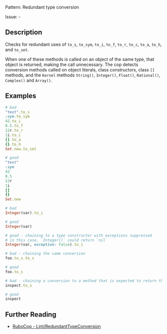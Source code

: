 Pattern: Redundant type conversion

Issue: -

## Description

Checks for redundant uses of `to_s`, `to_sym`, `to_i`, `to_f`, `to_r`, `to_c`,
`to_a`, `to_h`, and `to_set`.

When one of these methods is called on an object of the same type, that object
is returned, making the call unnecessary. The cop detects conversion methods called
on object literals, class constructors, class `[]` methods, and the `Kernel` methods
`String()`, `Integer()`, `Float()`, `Rational()`, `Complex()` and `Array()`.

## Examples

```ruby
# bad
"text".to_s
:sym.to_sym
42.to_i
8.5.to_f
12r.to_r
1i.to_c
[].to_a
{}.to_h
Set.new.to_set

# good
"text"
:sym
42
8.5
12r
1i
[]
{}
Set.new

# bad
Integer(var).to_i

# good
Integer(var)

# good - chaining to a type constructor with exceptions suppressed
# in this case, `Integer()` could return `nil`
Integer(var, exception: false).to_i

# bad - chaining the same conversion
foo.to_s.to_s

# good
foo.to_s

# bad - chaining a conversion to a method that is expected to return the same type
inspect.to_s

# good
inspect
```

## Further Reading

* [RuboCop - Lint/RedundantTypeConversion](https://docs.rubocop.org/rubocop/cops_lint.html#lintredundanttypeconversion)
